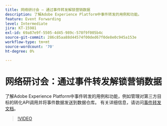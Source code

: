 ```yaml
---
title: 网络研讨会 — 通过事件转发解锁营销数据
description: 了解Adobe Experience Platform中事件转发的用例和功能。
feature: Event Forwarding
level: Intermediate
jira: KT-15981
exl-id: 69a87e9f-5505-4d45-989c-578f9f005b4c
source-git-commit: 286c85aa88d44574f00ded67f0de8e0c945a153e
workflow-type: tm+mt
source-wordcount: '70'
ht-degree: 0%

---
```


# 网络研讨会：通过事件转发解锁营销数据

了解Adobe Experience Platform中事件转发的用例和功能，例如管理对第三方目标的转化API调用并将事件数据发送到数据仓库。 有关详细信息，请访问[事件转发文档](https://experienceleague.adobe.com/docs/experience-platform/tags/event-forwarding/overview.html?lang=zh-Hans)。

>[!VIDEO](https://video.tv.adobe.com/v/3456505?learn=on&enablevpops&captions=chi_hans)
